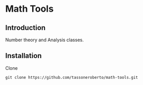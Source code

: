 # Math Tools

## Introduction

Number theory and Analysis classes.

## Installation
Clone
```
git clone https://github.com/tassoneroberto/math-tools.git

```
